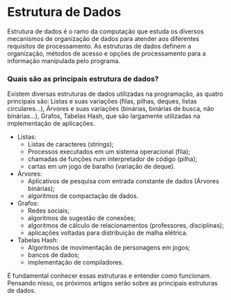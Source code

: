 # Estrutura de Dados
Estrutura de dados é o ramo da computação que estuda os diversos mecanismos de organização de dados para atender aos diferentes requisitos de processamento. As estruturas de dados definem a organização, métodos de acesso e opções de processamento para a informação manipulada pelo programa.

### Quais são as principais estrutura de dados? 
Existem diversas estruturas de dados utilizadas na programação, as quatro principais são: Listas e suas variações (filas, pilhas, deques, listas circulares…), Árvores e suas variações (binárias, binárias de busca, não binárias…), Grafos, Tabelas Hash, que são largamente utilizadas na implementação de aplicações.

- Listas: 
  - Listas de caracteres (strings);
  - Processos executados em um sistema operacional (fila); 
  - chamadas de funções num interpretador de código (pilha);
  - cartas em um jogo de baralho (variação de deque).
- Árvores: 
  - Aplicativos de pesquisa com entrada constante de dados (Árvores binárias); 
  - algoritmos de compactação de dados.
- Grafos: 
  - Redes sociais; 
  - algoritmos de sugestão de conexões; 
  - algoritmos de cálculo de relacionamentos (professores, disciplinas); 
  - aplicações voltadas para distribuição de malha elétrica.
- Tabelas Hash: 
  - Algoritmos de movimentação de personagens em jogos; 
  - bancos de dados; 
  - implementação de compiladores.

É fundamental conhecer essas estruturas e entender como funcionam. Pensando nisso, os próximos artigos serão sobre as principais estruturas de dados. 
